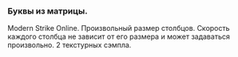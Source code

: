 ### Буквы из матрицы.
 Modern Strike Online. 
 Произвольный размер столбцов. 
 Скорость каждого столбца не зависит от его размера и может задаваться произвольно.
 2 текстурных сэмпла.

   